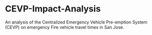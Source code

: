 # CEVP-Impact-Analysis
An analysis of the Centralized Emergency Vehicle Pre-emption System (CEVP) on emergency Fire vehicle travel times in San Jose.
